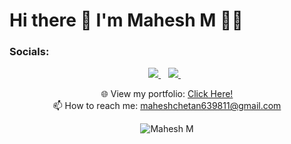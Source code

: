<h1> Hi there 👋 I'm Mahesh M 👨‍💻 </h1>

<h3> Socials: </h3>
<p align="center">
  
  <a href="" target="">
    <img src="https://img.shields.io/badge/linkedin-%230077B5.svg?&style=for-the-badge&logo=linkedin&logoColor=white" />
  </a>&nbsp;&nbsp;
  
  <a href="" target="">
    <img src="https://img.shields.io/badge/instagram-%23E4405F.svg?&style=for-the-badge&logo=instagram&logoColor=white" />        
  </a>&nbsp;&nbsp;

</p>

<p align='center'>
  🌐 View my portfolio: <a target="_blank" href=''>Click Here!</a> <br>
  📫 How to reach me: <a href='mailto:maheshchetan639811@gmail.com'>maheshchetan639811@gmail.com</a>
  <br>

<p>





<p align="center"><img align="center" src="https://github-readme-stats.vercel.app/api/top-langs/?username=mahesh6398&layout=compact" alt="Mahesh M" /></p>
